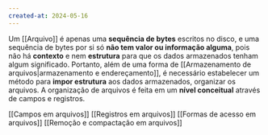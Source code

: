 ```yaml
---
created-at: 2024-05-16
---
```


Um [[Arquivo]] é apenas uma **sequência de bytes** escritos no disco, e uma sequência de bytes por si só **não tem valor ou informação alguma**, pois não há **contexto** e nem **estrutura** para que os dados armazenados tenham algum significado. Portanto, além de uma forma de [[Armazenamento de arquivos|armazenamento e endereçamento]], é necessário estabelecer um método para **impor estrutura** aos dados armazenados, organizar os arquivos. A organização de arquivos é feita em um **nível conceitual** através de campos e registros.

[[Campos em arquivos]]
[[Registros em arquivos]]
[[Formas de acesso em arquivos]]
[[Remoção e compactação em arquivos]]
